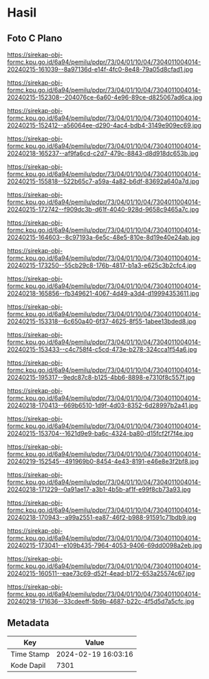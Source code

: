 # Hasil

## Foto C Plano

https://sirekap-obj-formc.kpu.go.id/6a94/pemilu/pdpr/73/04/01/10/04/7304011004014-20240215-161039--8a97136d-e14f-4fc0-8e48-79a05d8cfad1.jpg

https://sirekap-obj-formc.kpu.go.id/6a94/pemilu/pdpr/73/04/01/10/04/7304011004014-20240215-152308--204076ce-6a60-4e96-89ce-d825067ad6ca.jpg

https://sirekap-obj-formc.kpu.go.id/6a94/pemilu/pdpr/73/04/01/10/04/7304011004014-20240215-152412--a56064ee-d290-4ac4-bdb4-3149e909ec69.jpg

https://sirekap-obj-formc.kpu.go.id/6a94/pemilu/pdpr/73/04/01/10/04/7304011004014-20240218-165237--af9fa6cd-c2d7-479c-8843-d8d918dc653b.jpg

https://sirekap-obj-formc.kpu.go.id/6a94/pemilu/pdpr/73/04/01/10/04/7304011004014-20240215-155818--522b65c7-a59a-4a82-b6df-83692a640a7d.jpg

https://sirekap-obj-formc.kpu.go.id/6a94/pemilu/pdpr/73/04/01/10/04/7304011004014-20240215-172742--f909dc3b-d61f-4040-928d-9658c9465a7c.jpg

https://sirekap-obj-formc.kpu.go.id/6a94/pemilu/pdpr/73/04/01/10/04/7304011004014-20240215-164603--8c97193a-6e5c-48e5-810e-8d19e40e24ab.jpg

https://sirekap-obj-formc.kpu.go.id/6a94/pemilu/pdpr/73/04/01/10/04/7304011004014-20240215-173250--55cb29c8-176b-4817-b1a3-e625c3b2cfc4.jpg

https://sirekap-obj-formc.kpu.go.id/6a94/pemilu/pdpr/73/04/01/10/04/7304011004014-20240218-165856--fb349621-4067-4d49-a3d4-d19994353611.jpg

https://sirekap-obj-formc.kpu.go.id/6a94/pemilu/pdpr/73/04/01/10/04/7304011004014-20240215-153318--6c650a40-6f37-4625-8f55-1abee13bded8.jpg

https://sirekap-obj-formc.kpu.go.id/6a94/pemilu/pdpr/73/04/01/10/04/7304011004014-20240215-153433--c4c758f4-c5cd-473e-b278-324cca1f54a6.jpg

https://sirekap-obj-formc.kpu.go.id/6a94/pemilu/pdpr/73/04/01/10/04/7304011004014-20240215-195317--9edc87c8-b125-4bb6-8898-e7310f8c557f.jpg

https://sirekap-obj-formc.kpu.go.id/6a94/pemilu/pdpr/73/04/01/10/04/7304011004014-20240218-170413--669b6510-1d9f-4d03-8352-6d28997b2a41.jpg

https://sirekap-obj-formc.kpu.go.id/6a94/pemilu/pdpr/73/04/01/10/04/7304011004014-20240215-153704--1621d9e9-ba6c-4324-ba80-d15fcf2f7f4e.jpg

https://sirekap-obj-formc.kpu.go.id/6a94/pemilu/pdpr/73/04/01/10/04/7304011004014-20240219-152545--491969b0-8454-4e43-8191-e46e8e3f2bf8.jpg

https://sirekap-obj-formc.kpu.go.id/6a94/pemilu/pdpr/73/04/01/10/04/7304011004014-20240218-171229--0a91ae17-a3b1-4b5b-af1f-e99f8cb73a93.jpg

https://sirekap-obj-formc.kpu.go.id/6a94/pemilu/pdpr/73/04/01/10/04/7304011004014-20240218-170943--a99a2551-ea87-46f2-b988-91591c71bdb9.jpg

https://sirekap-obj-formc.kpu.go.id/6a94/pemilu/pdpr/73/04/01/10/04/7304011004014-20240215-173041--e109b435-7964-4053-9406-69dd0098a2eb.jpg

https://sirekap-obj-formc.kpu.go.id/6a94/pemilu/pdpr/73/04/01/10/04/7304011004014-20240215-160511--eae73c69-d52f-4ead-b172-653a25574c67.jpg

https://sirekap-obj-formc.kpu.go.id/6a94/pemilu/pdpr/73/04/01/10/04/7304011004014-20240218-171636--33cdeeff-5b9b-4687-b22c-4f5d5d7a5cfc.jpg


## Metadata

| Key        | Value               |
| ---------- | ------------------- |
| Time Stamp | 2024-02-19 16:03:16 |
| Kode Dapil | 7301                |




